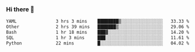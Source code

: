 ### Hi there 👋

<!--START_SECTION:waka-->

```txt
YAML               3 hrs 3 mins    ████████▒░░░░░░░░░░░░░░░░   33.33 %
Other              2 hrs 39 mins   ███████▒░░░░░░░░░░░░░░░░░   29.06 %
Bash               1 hr 18 mins    ███▓░░░░░░░░░░░░░░░░░░░░░   14.20 %
SQL                1 hr 3 mins     ███░░░░░░░░░░░░░░░░░░░░░░   11.61 %
Python             22 mins         █░░░░░░░░░░░░░░░░░░░░░░░░   04.02 %
```

<!--END_SECTION:waka-->

<!--
**Jonas-VanHaeken/Jonas-VanHaeken** is a ✨ _special_ ✨ repository because its `README.md` (this file) appears on your GitHub profile.

Here are some ideas to get you started:

- 🔭 I’m currently working on ...
- 🌱 I’m currently learning ...
- 👯 I’m looking to collaborate on ...
- 🤔 I’m looking for help with ...
- 💬 Ask me about ...
- 📫 How to reach me: ...
- 😄 Pronouns: ...
- ⚡ Fun fact: ...
-->
